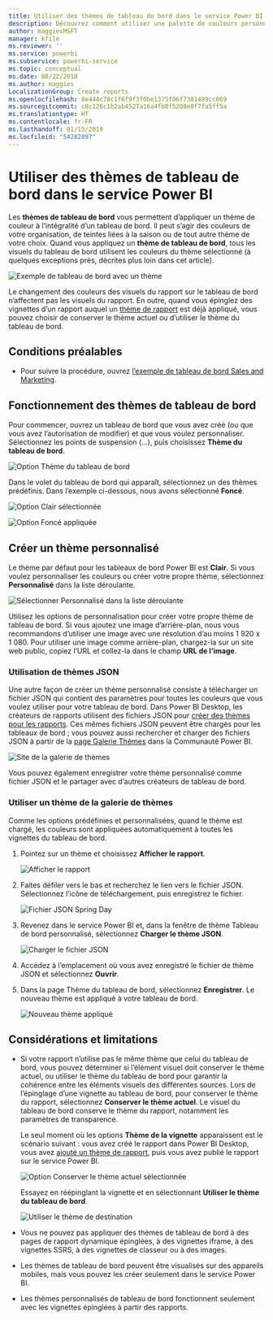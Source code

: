 ```yaml
---
title: Utiliser des thèmes de tableau de bord dans le service Power BI
description: Découvrez comment utiliser une palette de couleurs personnalisée et comment l’appliquer à tout un tableau de bord dans le service Power BI
author: maggiesMSFT
manager: kfile
ms.reviewer: ''
ms.service: powerbi
ms.subservice: powerbi-service
ms.topic: conceptual
ms.date: 08/22/2018
ms.author: maggies
LocalizationGroup: Create reports
ms.openlocfilehash: 8e444c78c1f6f9f3f0be1375f96f7381489cc069
ms.sourcegitcommit: c8c126c1b2ab4527a16a4fb8f5208e0f7fa5ff5a
ms.translationtype: HT
ms.contentlocale: fr-FR
ms.lasthandoff: 01/15/2019
ms.locfileid: "54282897"
---
```

# <a name="use-dashboard-themes-in-power-bi-service"></a>Utiliser des thèmes de tableau de bord dans le service Power BI
Les **thèmes de tableau de bord** vous permettent d’appliquer un thème de couleur à l’intégralité d’un tableau de bord. Il peut s’agir des couleurs de votre organisation, de teintes liées à la saison ou de tout autre thème de votre choix. Quand vous appliquez un **thème de tableau de bord**, tous les visuels du tableau de bord utilisent les couleurs du thème sélectionné (à quelques exceptions près, décrites plus loin dans cet article).

![Exemple de tableau de bord avec un thème](media/service-dashboard-themes/power-bi-full-dashboard-theme.png)

Le changement des couleurs des visuels du rapport sur le tableau de bord n’affectent pas les visuels du rapport. En outre, quand vous épinglez des vignettes d’un rapport auquel un [thème de rapport](desktop-report-themes.md) est déjà appliqué, vous pouvez choisir de conserver le thème actuel ou d’utiliser le thème du tableau de bord.


## <a name="prerequisites"></a>Conditions préalables
* Pour suivre la procédure, ouvrez [l’exemple de tableau de bord Sales and Marketing](sample-datasets.md).


## <a name="how-dashboard-themes-work"></a>Fonctionnement des thèmes de tableau de bord
Pour commencer, ouvrez un tableau de bord que vous avez créé (ou que vous avez l’autorisation de modifier) et que vous voulez personnaliser. Sélectionnez les points de suspension (...), puis choisissez **Thème du tableau de bord**. 

![Option Thème du tableau de bord](media/service-dashboard-themes/power-bi-dashboard-theme.png)

Dans le volet du tableau de bord qui apparaît, sélectionnez un des thèmes prédéfinis.  Dans l’exemple ci-dessous, nous avons sélectionné **Foncé**.

![Option Clair sélectionnée](media/service-dashboard-themes/power-bi-theme-menu.png)

![Option Foncé appliquée](media/service-dashboard-themes/power-bi-theme-dark.png)

## <a name="create-a-custom-theme"></a>Créer un thème personnalisé

Le thème par défaut pour les tableaux de bord Power BI est **Clair**. Si vous voulez personnaliser les couleurs ou créer votre propre thème, sélectionnez **Personnalisé** dans la liste déroulante. 

![Sélectionner Personnalisé dans la liste déroulante](media/service-dashboard-themes/power-bi-theme-custom.png)

Utilisez les options de personnalisation pour créer votre propre thème de tableau de bord. Si vous ajoutez une image d’arrière-plan, nous vous recommandons d’utiliser une image avec une résolution d’au moins 1 920 x 1 080. Pour utiliser une image comme arrière-plan, chargez-la sur un site web public, copiez l’URL et collez-la dans le champ **URL de l’image**. 

### <a name="using-json-themes"></a>Utilisation de thèmes JSON
Une autre façon de créer un thème personnalisé consiste à télécharger un fichier JSON qui contient des paramètres pour toutes les couleurs que vous voulez utiliser pour votre tableau de bord. Dans Power BI Desktop, les créateurs de rapports utilisent des fichiers JSON pour [créer des thèmes pour les rapports](desktop-report-themes.md). Ces mêmes fichiers JSON peuvent être chargés pour les tableaux de bord ; vous pouvez aussi rechercher et charger des fichiers JSON à partir de la [page Galerie Thèmes](https://community.powerbi.com/t5/Themes-Gallery/bd-p/ThemesGallery) dans la Communauté Power BI. 

![Site de la galerie de thèmes](media/service-dashboard-themes/power-bi-theme-gallery.png)

Vous pouvez également enregistrer votre thème personnalisé comme fichier JSON et le partager avec d’autres créateurs de tableau de bord. 

### <a name="use-a-theme-from-the-theme-gallery"></a>Utiliser un thème de la galerie de thèmes

Comme les options prédéfinies et personnalisées, quand le thème est chargé, les couleurs sont appliquées automatiquement à toutes les vignettes du tableau de bord. 

1. Pointez sur un thème et choisissez **Afficher le rapport**.

    ![Afficher le rapport](media/service-dashboard-themes/power-bi-choose-theme.png)

2. Faites défiler vers le bas et recherchez le lien vers le fichier JSON.  Sélectionnez l’icône de téléchargement, puis enregistrez le fichier.

    ![Fichier JSON Spring Day](media/service-dashboard-themes/power-bi-theme-json.png)

3. Revenez dans le service Power BI et, dans la fenêtre de thème Tableau de bord personnalisé, sélectionnez **Charger le thème JSON**.

    ![Charger le fichier JSON](media/service-dashboard-themes/power-bi-upload-theme.png)

4. Accédez à l’emplacement où vous avez enregistré le fichier de thème JSON et sélectionnez **Ouvrir**.

5. Dans la page Thème du tableau de bord, sélectionnez **Enregistrer**. Le nouveau thème est appliqué à votre tableau de bord.

    ![Nouveau thème appliqué](media/service-dashboard-themes/power-bi-json.png)

## <a name="considerations-and-limitations"></a>Considérations et limitations

* Si votre rapport n’utilise pas le même thème que celui du tableau de bord, vous pouvez déterminer si l’élément visuel doit conserver le thème actuel, ou utiliser le thème du tableau de bord pour garantir la cohérence entre les éléments visuels des différentes sources. Lors de l’épinglage d’une vignette au tableau de bord, pour conserver le thème du rapport, sélectionnez **Conserver le thème actuel**. Le visuel du tableau de bord conserve le thème du rapport, notamment les paramètres de transparence. 

    Le seul moment où les options **Thème de la vignette** apparaissent est le scénario suivant : vous avez créé le rapport dans Power BI Desktop, vous avez [ajouté un thème de rapport](desktop-report-themes.md), puis vous avez publié le rapport sur le service Power BI. 

    ![Option Conserver le thème actuel sélectionnée](media/service-dashboard-themes/power-bi-keep-current.png)

    Essayez en réépinglant la vignette et en sélectionnant **Utiliser le thème du tableau de bord**.

    ![Utiliser le thème de destination](media/service-dashboard-themes/power-bi-use-destination.png)

* Vous ne pouvez pas appliquer des thèmes de tableau de bord à des pages de rapport dynamique épinglées, à des vignettes iframe, à des vignettes SSRS, à des vignettes de classeur ou à des images.
* Les thèmes de tableau de bord peuvent être visualisés sur des appareils mobiles, mais vous pouvez les créer seulement dans le service Power BI. 
* Les thèmes personnalisés de tableau de bord fonctionnent seulement avec les vignettes épinglées à partir des rapports. 

